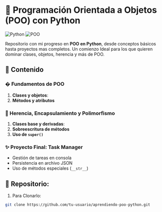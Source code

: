 # 🐍 Programación Orientada a Objetos (POO) con Python

![Python](https://img.shields.io/badge/Python-3.x-blue?logo=python)
![POO](https://img.shields.io/badge/Programación-Orientada%20a%20Objetos-green)

Repositorio con mi progreso en **POO en Python**, desde conceptos básicos hasta proyectos mas completos. Un comienzo Ideal para los que quieren dominar clases, objetos, herencia y más de POO.

## 📌 Contenido

### � Fundamentos de POO
1. **Clases y objetos**: 
2. **Métodos y atributos**

### 🧬 Herencia, Encapsulamiento y Polimorfismo
1. **Clases base y derivadas**: 
2. **Sobreescritura de métodos**
3. **Uso de `super()`**

### ✨ Proyecto Final: Task Manager
- Gestión de tareas en consola
- Persistencia en archivo JSON
- Uso de métodos especiales (`__str__`)

## 🚀 Repositorio:

1. Para Clonarlo:
```bash
git clone https://github.com/tu-usuario/aprendiendo-poo-python.git
